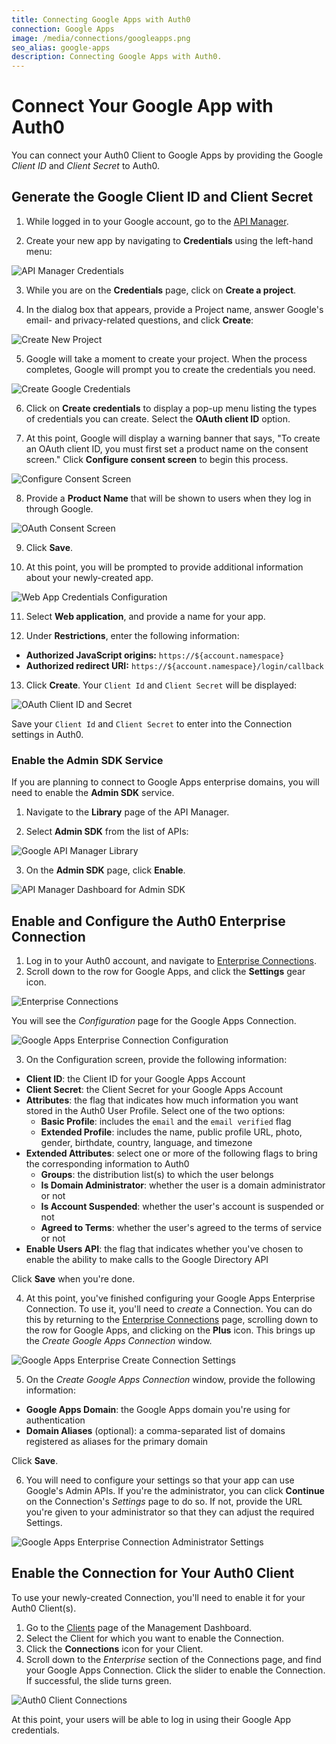 ```yaml
---
title: Connecting Google Apps with Auth0
connection: Google Apps
image: /media/connections/googleapps.png
seo_alias: google-apps
description: Connecting Google Apps with Auth0.
---
```


# Connect Your Google App with Auth0

You can connect your Auth0 Client to Google Apps by providing the Google *Client ID* and *Client Secret* to Auth0.

## Generate the Google Client ID and Client Secret

1. While logged in to your Google account, go to the [API Manager](https://console.developers.google.com/projectselector/apis/credentials).

2. Create your new app by navigating to **Credentials** using the left-hand menu:

  ![API Manager Credentials](/media/articles/connections/social/google/credentials.png)

3. While you are on the **Credentials** page, click on **Create a project**.

4. In the dialog box that appears, provide a Project name, answer Google's email- and privacy-related questions, and click **Create**:

  ![Create New Project](/media/articles/connections/social/google/create-new-project.png)

5. Google will take a moment to create your project. When the process completes, Google will prompt you to create the credentials you need.

  ![Create Google Credentials](/media/articles/connections/social/google/create-credentials.png)

6. Click on **Create credentials** to display a pop-up menu listing the types of credentials you can create. Select the **OAuth client ID** option.

7. At this point, Google will display a warning banner that says, "To create an OAuth client ID, you must first set a product name on the consent screen." Click **Configure consent screen** to begin this process.

  ![Configure Consent Screen](/media/articles/connections/social/google/create-client-id.png)

8. Provide a **Product Name** that will be shown to users when they log in through Google.

  ![OAuth Consent Screen](/media/articles/connections/social/google/oauth-consent-screen.png)

9. Click **Save**.

10. At this point, you will be prompted to provide additional information about your newly-created app.

  ![Web App Credentials Configuration](/media/articles/connections/social/google/create-client-id-config.png)

11. Select **Web application**, and provide a name for your app.

12. Under **Restrictions**, enter the following information:

  * **Authorized JavaScript origins:** `https://${account.namespace}`
  * **Authorized redirect URI:** `https://${account.namespace}/login/callback`

13. Click **Create**. Your `Client Id` and `Client Secret` will be displayed:

  ![OAuth Client ID and Secret](/media/articles/connections/social/google/oauth-client-info.png)

  Save your `Client Id` and `Client Secret` to enter into the Connection settings in Auth0.

### Enable the Admin SDK Service

If you are planning to connect to Google Apps enterprise domains, you will need to enable the **Admin SDK** service.

1. Navigate to the **Library** page of the API Manager.

2. Select **Admin SDK** from the list of APIs:

  ![Google API Manager Library](/media/articles/connections/social/google/api-manager-library.png)

3. On the **Admin SDK** page, click **Enable**.

  ![API Manager Dashboard for Admin SDK](/media/articles/connections/social/google/enable-admin-sdk.png)

## Enable and Configure the Auth0 Enterprise Connection

1. Log in to your Auth0 account, and navigate to [Enterprise Connections](${manage_url}/#/connections/enterprise).
2. Scroll down to the row for Google Apps, and click the **Settings** gear icon.

  ![Enterprise Connections](/media/articles/connections/enterprise/google/enterprise-connections.png)

  You will see the *Configuration* page for the Google Apps Connection.

  ![Google Apps Enterprise Connection Configuration](/media/articles/connections/enterprise/google/google-apps-connection-settings.png)

3. On the Configuration screen, provide the following information:

  * **Client ID**: the Client ID for your Google Apps Account
  * **Client Secret**: the Client Secret for your Google Apps Account
  * **Attributes**: the flag that indicates how much information you want stored in the Auth0 User Profile. Select one of the two options:
    * **Basic Profile**: includes the `email` and the `email verified` flag
    * **Extended Profile**: includes the name, public profile URL, photo, gender, birthdate, country, language, and timezone
  * **Extended Attributes**: select one or more of the following flags to bring the corresponding information to Auth0
    * **Groups**: the distribution list(s) to which the user belongs
    * **Is Domain Administrator**: whether the user is a domain administrator or not
    * **Is Account Suspended**: whether the user's account is suspended or not
    * **Agreed to Terms**: whether the user's agreed to the terms of service or not
  * **Enable Users API**: the flag that indicates whether you've chosen to enable the ability to make calls to the Google Directory API

  Click **Save** when you're done.

4. At this point, you've finished configuring your Google Apps Enterprise Connection. To use it, you'll need to *create* a Connection. You can do this by returning to the [Enterprise Connections](${manage_url}/#/connections/enterprise) page, scrolling down to the row for Google Apps, and clicking on the **Plus** icon. This brings up the *Create Google Apps Connection* window.

  ![Google Apps Enterprise Create Connection Settings](/media/articles/connections/enterprise/google/create-connection.png)

5. On the *Create Google Apps Connection* window, provide the following information:

  * **Google Apps Domain**: the Google Apps domain you're using for authentication
  * **Domain Aliases** (optional): a comma-separated list of domains registered as aliases for the primary domain

  Click **Save**.

6. You will need to configure your settings so that your app can use Google's Admin APIs. If you're the administrator, you can click **Continue** on the Connection's *Settings* page to do so. If not, provide the URL you're given to your administrator so that they can adjust the required Settings.

  ![Google Apps Enterprise Connection Administrator Settings](/media/articles/connections/enterprise/google/config-settings.png)

## Enable the Connection for Your Auth0 Client

To use your newly-created Connection, you'll need to enable it for your Auth0 Client(s).

1. Go to the [Clients](${manage_url}/#/clients) page of the Management Dashboard.
2. Select the Client for which you want to enable the Connection.
3. Click the **Connections** icon for your Client.
4. Scroll down to the *Enterprise* section of the Connections page, and find your Google Apps Connection. Click the slider to enable the Connection. If successful, the slide turns green.

![Auth0 Client Connections](/media/articles/connections/enterprise/google/client-connection.png)

At this point, your users will be able to log in using their Google App credentials.
